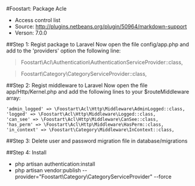 #Foostart: Package Acle
* Access control list
* Source: http://plugins.netbeans.org/plugin/50964/markdown-support
* Verson: 7.0.0

##Step 1: Regist package to Laravel
Now open the file config/app.php and add to the 'providers' option the following line:

> Foostart\Acl\Authentication\AuthenticationServiceProvider::class,

> Foostart\Category\CategoryServiceProvider::class,

##Step 2: Regist middleware to Laravel
Now open the file app/Http/Kernel.php and add the following lines to your $routeMiddleware array: 

>
    'admin_logged' => \Foostart\Acl\Http\Middleware\AdminLogged::class,
    'logged' => \Foostart\Acl\Http\Middleware\Logged::class,
    'can_see' => \Foostart\Acl\Http\Middleware\CanSee::class,
    'has_perm' => \Foostart\Acl\Http\Middleware\HasPerm::class,
    'in_context' => \Foostart\Category\Middleware\InContext::class,


##Step 3: Delete user and password migration file in database/migrations

##Step 4: Install
>
* php artisan authentication:install
*  php artisan vendor:publish --provider="Foostart\Category\CategoryServiceProvider" --force
